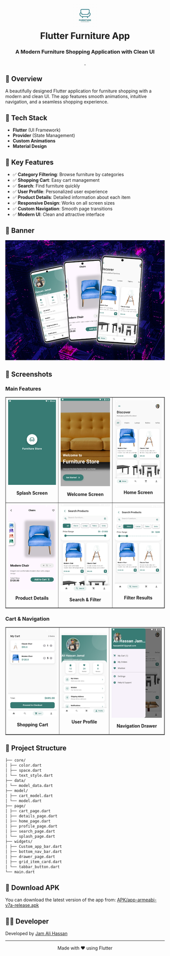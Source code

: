 <div align="center">
  <h1>
    <img src="assets/logo.jpeg" width="80px"><br/>
    Flutter Furniture App
  </h1>
  <h3>A Modern Furniture Shopping Application with Clean UI</h3>
</div>

<p align="center">
    <a href="https://github.com/jamalihassan0307/" target="_blank">
        <img alt="" src="https://img.shields.io/badge/GitHub-100000?style=for-the-badge&logo=github&logoColor=white" />
    </a>
    <a href="https://www.linkedin.com/in/jamalihassan0307/" target="_blank">
        <img alt="" src="https://img.shields.io/badge/LinkedIn-0077B5?style=for-the-badge&logo=linkedin&logoColor=white" />
    </a>
</p>

## 📌 Overview

A beautifully designed Flutter application for furniture shopping with a modern and clean UI. The app features smooth animations, intuitive navigation, and a seamless shopping experience.

## 🚀 Tech Stack

- **Flutter** (UI Framework)
- **Provider** (State Management)
- **Custom Animations**
- **Material Design**

## 🔑 Key Features

- ✅ **Category Filtering**: Browse furniture by categories
- ✅ **Shopping Cart**: Easy cart management
- ✅ **Search**: Find furniture quickly
- ✅ **User Profile**: Personalized user experience
- ✅ **Product Details**: Detailed information about each item
- ✅ **Responsive Design**: Works on all screen sizes
- ✅ **Custom Navigation**: Smooth page transitions
- ✅ **Modern UI**: Clean and attractive interface

## 📸 Banner

<img src="screenshots/furniture_banner.png" alt="Furniture App Banner" />

## 📸 Screenshots

### Main Features

<table border="1">
  <tr>
    <td align="center">
      <img src="screenshots/splash_page.png" alt="Splash" width="250"/>
      <p><b>Splash Screen</b></p>
    </td>
    <td align="center">
      <img src="screenshots/wellcome_page.png" alt="Welcome" width="250"/>
      <p><b>Welcome Screen</b></p>
    </td>
    <td align="center">
      <img src="screenshots/home_page.png" alt="Home" width="250"/>
      <p><b>Home Screen</b></p>
    </td>
  </tr>
  <tr>
    <td align="center">
      <img src="screenshots/detail_page.png" alt="Details" width="250"/>
      <p><b>Product Details</b></p>
    </td>
    <td align="center">
      <img src="screenshots/search_page.png" alt="Search" width="250"/>
      <p><b>Search & Filter</b></p>
    </td>
    <td align="center">
      <img src="screenshots/fuilter_applied.png" alt="Filtered" width="250"/>
      <p><b>Filter Results</b></p>
    </td>
  </tr>
</table>

### Cart & Navigation

<table border="1">
  <tr>
    <td align="center">
      <img src="screenshots/my_cart.png" alt="Cart" width="250"/>
      <p><b>Shopping Cart</b></p>
    </td>
    <td align="center">
      <img src="screenshots/profile_page.png" alt="Profile" width="250"/>
      <p><b>User Profile</b></p>
    </td>
    <td align="center">
      <img src="screenshots/app_drawer.png" alt="Drawer" width="250"/>
      <p><b>Navigation Drawer</b></p>
    </td>
  </tr>
</table>

## 📁 Project Structure

```lib/
├── core/
│ ├── color.dart
│ ├── space.dart
│ └── text_style.dart
├── data/
│ └── model_data.dart
├── model/
│ ├── cart_model.dart
│ └── model.dart
├── page/
│ ├── cart_page.dart
│ ├── details_page.dart
│ ├── home_page.dart
│ ├── profile_page.dart
│ ├── search_page.dart
│ └── splash_page.dart
├── widgets/
│ ├── Custom_app_bar.dart
│ ├── bottom_nav_bar.dart
│ ├── drawer_page.dart
│ ├── grid_item_card.dart
│ └── tabbar_button.dart
└── main.dart
```

## 📱 Download APK

You can download the latest version of the app from:
[APK/app-armeabi-v7a-release.apk](APK/app-armeabi-v7a-release.apk)

## 👨‍💻 Developer

Developed by [Jam Ali Hassan](https://github.com/jamalihassan0307)

---

<p align="center">
  Made with ❤️ using Flutter
</p>
